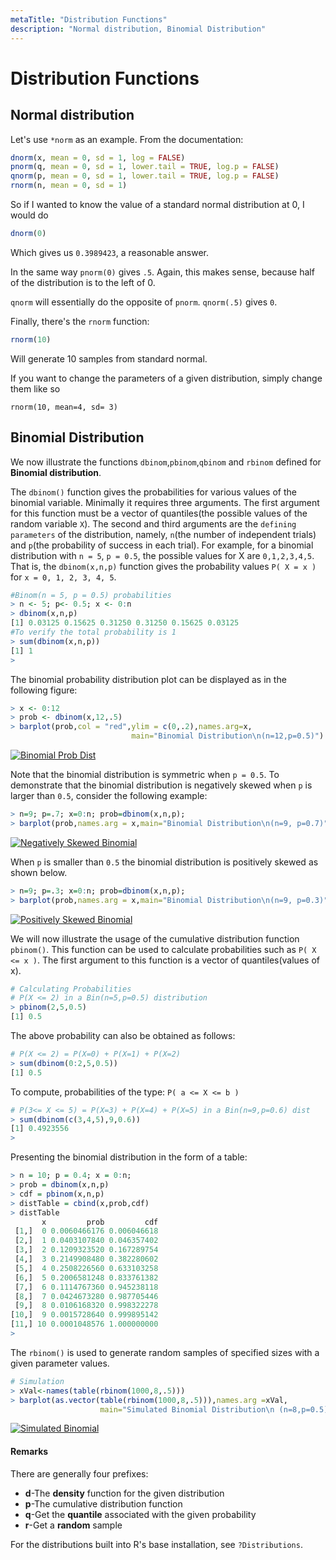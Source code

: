 ```yaml
---
metaTitle: "Distribution Functions"
description: "Normal distribution, Binomial Distribution"
---
```


# Distribution Functions




## Normal distribution


Let's use `*norm` as an example. From the documentation:

```r
dnorm(x, mean = 0, sd = 1, log = FALSE)
pnorm(q, mean = 0, sd = 1, lower.tail = TRUE, log.p = FALSE)
qnorm(p, mean = 0, sd = 1, lower.tail = TRUE, log.p = FALSE)
rnorm(n, mean = 0, sd = 1)

```

So if I wanted to know the value of a standard normal distribution at 0, I would do

```r
dnorm(0)

```

Which gives us `0.3989423`, a reasonable answer.

In the same way `pnorm(0)` gives `.5`. Again, this makes sense, because half of the distribution is to the left of 0.

`qnorm` will essentially do the opposite of `pnorm`. `qnorm(.5)` gives `0`.

Finally, there's the `rnorm` function:

```r
rnorm(10)

```

Will generate 10 samples from standard normal.

If you want to change the parameters of a given distribution, simply change them like so

`rnorm(10, mean=4, sd= 3)`



## Binomial Distribution


We now illustrate the functions `dbinom`,`pbinom`,`qbinom` and `rbinom` defined for **Binomial distribution**.

The `dbinom()` function gives the probabilities for various values of the binomial variable. Minimally it requires three arguments. The first argument for this function must be a vector of quantiles(the possible values of the random variable `X`). The second and third arguments are the `defining parameters` of the distribution, namely, `n`(the number of independent trials) and `p`(the probability of success in each trial). For example, for a binomial distribution with `n = 5`, `p = 0.5`, the possible values for X are `0,1,2,3,4,5`. That is, the `dbinom(x,n,p)` function gives the probability values `P( X = x )` for `x = 0, 1, 2, 3, 4, 5`.

```r
#Binom(n = 5, p = 0.5) probabilities
> n <- 5; p<- 0.5; x <- 0:n
> dbinom(x,n,p)
[1] 0.03125 0.15625 0.31250 0.31250 0.15625 0.03125
#To verify the total probability is 1
> sum(dbinom(x,n,p))
[1] 1
> 

```

The binomial probability distribution plot can be displayed as in the following figure:

```r
> x <- 0:12
> prob <- dbinom(x,12,.5)
> barplot(prob,col = "red",ylim = c(0,.2),names.arg=x,
                           main="Binomial Distribution\n(n=12,p=0.5)")

```

[<img src="https://i.stack.imgur.com/cifQJ.jpg" alt="Binomial Prob Dist" />](https://i.stack.imgur.com/cifQJ.jpg)

Note that the binomial distribution is symmetric when `p = 0.5`. To demonstrate that the binomial distribution is negatively skewed when `p` is larger than `0.5`, consider the following example:

```r
> n=9; p=.7; x=0:n; prob=dbinom(x,n,p);
> barplot(prob,names.arg = x,main="Binomial Distribution\n(n=9, p=0.7)",col="lightblue")

```

[<img src="https://i.stack.imgur.com/HvXyP.jpg" alt="Negatively Skewed Binomial" />](https://i.stack.imgur.com/HvXyP.jpg)

When `p` is smaller than `0.5` the binomial distribution is positively skewed as shown below.

```r
> n=9; p=.3; x=0:n; prob=dbinom(x,n,p); 
> barplot(prob,names.arg = x,main="Binomial Distribution\n(n=9, p=0.3)",col="cyan")

```

[<img src="https://i.stack.imgur.com/dKqPx.jpg" alt="Positively Skewed Binomial" />](https://i.stack.imgur.com/dKqPx.jpg)

We will now illustrate the usage of the cumulative distribution function `pbinom()`. This function can be used to calculate probabilities such as `P( X <= x )`. The first argument to this function is a vector of quantiles(values of x).

```r
# Calculating Probabilities
# P(X <= 2) in a Bin(n=5,p=0.5) distribution
> pbinom(2,5,0.5)
[1] 0.5

```

The above probability can also be obtained as follows:

```r
# P(X <= 2) = P(X=0) + P(X=1) + P(X=2)
> sum(dbinom(0:2,5,0.5))
[1] 0.5

```

To compute, probabilities of the type: `P( a <= X <= b )`

```r
# P(3<= X <= 5) = P(X=3) + P(X=4) + P(X=5) in a Bin(n=9,p=0.6) dist
> sum(dbinom(c(3,4,5),9,0.6))
[1] 0.4923556
> 

```

Presenting the binomial distribution in the form of a table:

```r
> n = 10; p = 0.4; x = 0:n; 
> prob = dbinom(x,n,p) 
> cdf = pbinom(x,n,p) 
> distTable = cbind(x,prob,cdf)
> distTable
       x         prob         cdf
 [1,]  0 0.0060466176 0.006046618
 [2,]  1 0.0403107840 0.046357402
 [3,]  2 0.1209323520 0.167289754
 [4,]  3 0.2149908480 0.382280602
 [5,]  4 0.2508226560 0.633103258
 [6,]  5 0.2006581248 0.833761382
 [7,]  6 0.1114767360 0.945238118
 [8,]  7 0.0424673280 0.987705446
 [9,]  8 0.0106168320 0.998322278
[10,]  9 0.0015728640 0.999895142
[11,] 10 0.0001048576 1.000000000
> 

```

The `rbinom()` is used to generate random samples of specified sizes with a given parameter values.

```r
# Simulation
> xVal<-names(table(rbinom(1000,8,.5)))
> barplot(as.vector(table(rbinom(1000,8,.5))),names.arg =xVal,
                    main="Simulated Binomial Distribution\n (n=8,p=0.5)")

```

[<img src="https://i.stack.imgur.com/RNHh5.jpg" alt="Simulated Binomial" />](https://i.stack.imgur.com/RNHh5.jpg)



#### Remarks


There are generally four prefixes:

- **d**-The **density** function for the given distribution
- **p**-The cumulative distribution function
- **q**-Get the **quantile** associated with the given probability
- **r**-Get a **random** sample

For the distributions built into R's base installation, see `?Distributions`.

